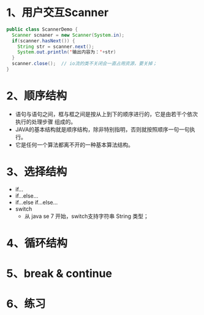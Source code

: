 # 1、用户交互Scanner

```java
public class ScannerDemo {
  Scanner scnaner = new Scanner(System.in);
  if(scanner.hasNext()) {
    String str = scanner.next();
    System.out.println('输出内容为：'+str)
  }
  scanner.close();	// io流的类不关闭会一直占用资源，要关掉；
}
```

# 2、顺序结构

- 语句与语句之间，框与框之间是按从上到下的顺序进行的，它是由若干个依次执行的处理步骤 组成的。
- JAVA的基本结构就是顺序结构，除非特别指明，否则就按照顺序一句一句执行。
- 它是任何一个算法都离不开的一种基本算法结构。

# 3、选择结构

* if...
* if...else...
* if...else if...else...
* switch
  * 从 java se 7 开始，switch支持字符串 String 类型；

# 4、循环结构

# 5、break & continue

# 6、练习

